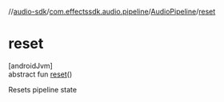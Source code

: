 //[audio-sdk](../../../index.md)/[com.effectssdk.audio.pipeline](../index.md)/[AudioPipeline](index.md)/[reset](reset.md)

# reset

[androidJvm]\
abstract fun [reset](reset.md)()

Resets pipeline state